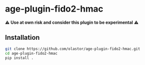 # age-plugin-fido2-hmac

⚠️ **Use at own risk and consider this plugin to be experimental** ⚠️


## Installation 

```bash
git clone https://github.com/olastor/age-plugin-fido2-hmac.git
cd age-plugin-fido2-hmac
pip install .
```
